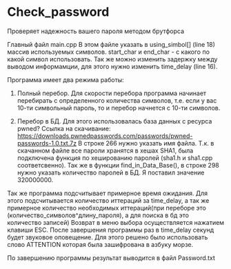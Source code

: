 # Check_password
 Проверяет надежность вашего пароля методом брутфорса

Главный файл main.cpp В этом файле указать в using_simbol[] (line 18) массив используемых символов.
start_char и end_char - с какого по какой символ использовать. Так же можно изменить задержку между выводом информамции, для этого
нужно изменить time_delay (line 16).

Программа имеет два режима работы:
1) Полный перебор. Для скорости перебора программа начинает перебирать с определенного количества символов,
т.е. если у вас 10-ти символьный пароль, то и перебор начнется с 10-ти символов.

2) Перебор в БД. Для этого использовалась база данных с ресурса pwned? Ссылка на скачивание: https://downloads.pwnedpasswords.com/passwords/pwned-passwords-1.0.txt.7z
В строке 266 нужно указать имя файла. Т.к. в скачанном файле все пароли хранятся в хешах SHA1, была подключена функция по хешированию паролей
(sha1.h и sha1.cpp соответсвенно). Так же в функции find_in_Data_Base(), в строке 298 нужно указать количество паролей в БД. Я поставил значение 320000000.

Так же программа подсчитывает примерное время ожидания. Для этого подсчитывается количество иттераций за time_delay, а так же примерное количество необходимых иттераций(при переборе это (количество_символов^длину_пароля), а для поиска в бд это количество записей)
Возврат в меню выбора осуществляется нажатием клавиши ESC.
После завершения программы раз в time_delay секунд будет звуковое оповещение. Для этого решено было использовать слово ATTENTION которая 
была зашифрована в азбуку морзе.

По завершению программы результат выводится в файл Password.txt
